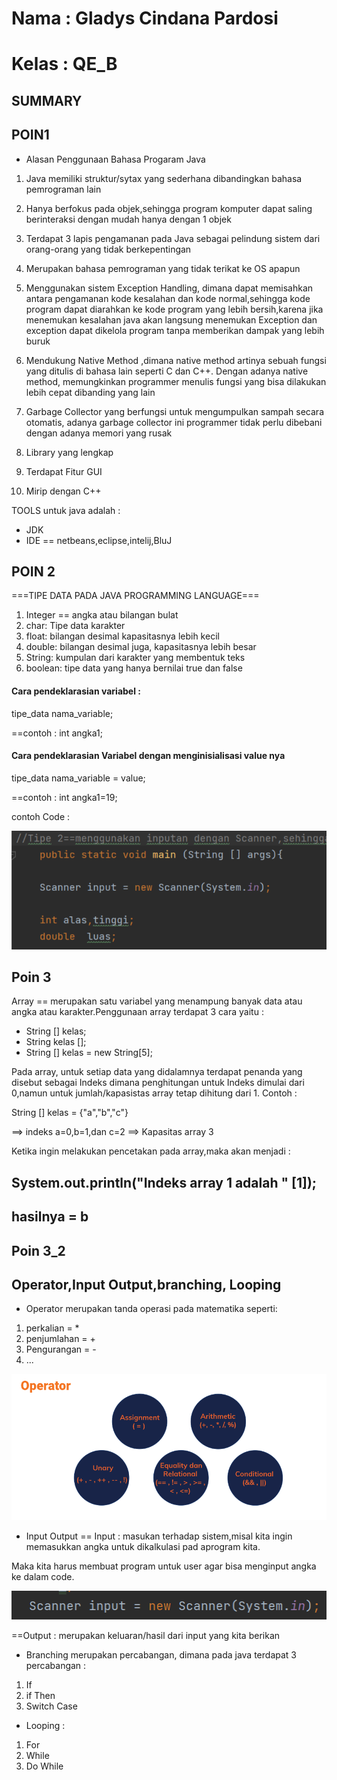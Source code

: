 # Nama : Gladys Cindana Pardosi
# Kelas : QE_B



## SUMMARY


## POIN1
* Alasan Penggunaan Bahasa Progaram Java
1. Java memiliki struktur/sytax  yang sederhana dibandingkan bahasa pemrograman lain

2. Hanya berfokus pada objek,sehingga program komputer dapat saling berinteraksi dengan mudah hanya dengan 1 objek

3. Terdapat 3 lapis pengamanan pada Java sebagai pelindung sistem dari orang-orang yang tidak berkepentingan

4. Merupakan bahasa pemrograman yang tidak terikat ke OS apapun

5. Menggunakan sistem Exception Handling, dimana dapat memisahkan antara  pengamanan kode kesalahan dan kode normal,sehingga kode program dapat diarahkan ke kode program yang lebih bersih,karena jika menemukan kesalahan java akan langsung menemukan Exception dan exception dapat dikelola program tanpa memberikan dampak yang lebih buruk

6. Mendukung Native Method ,dimana native method artinya sebuah fungsi yang ditulis di bahasa lain seperti C dan C++. Dengan adanya native method, memungkinkan programmer menulis fungsi yang bisa dilakukan lebih cepat dibanding yang lain

7. Garbage Collector yang berfungsi untuk mengumpulkan sampah secara otomatis, adanya garbage collector ini programmer tidak perlu dibebani dengan adanya memori yang rusak 

8. Library yang lengkap

9.  Terdapat Fitur GUI

10. Mirip dengan C++


TOOLS untuk java adalah :
* JDK
* IDE == netbeans,eclipse,intelij,BluJ

## POIN 2

===TIPE DATA PADA JAVA PROGRAMMING LANGUAGE===

1. Integer == angka atau bilangan bulat
2. char: Tipe data karakter 
3. float: bilangan desimal kapasitasnya lebih kecil
4. double: bilangan desimal juga, kapasitasnya lebih besar
6. String: kumpulan dari karakter yang membentuk teks
7. boolean: tipe data yang hanya bernilai true dan false


#### Cara pendeklarasian variabel :

tipe_data nama_variable;

==contoh : int angka1; 


#### Cara pendeklarasian Variabel dengan menginisialisasi value nya 

tipe_data nama_variable = value;

==contoh : int angka1=19;



contoh Code :

![Contoh Code](./Screenshot/contoh1.PNG)


## Poin 3

Array == merupakan satu variabel yang menampung banyak data atau angka atau karakter.Penggunaan array terdapat 3 cara yaitu :

* String [] kelas;
* String kelas [];
* String [] kelas = new String[5];


 Pada array, untuk setiap data yang didalamnya terdapat penanda yang disebut sebagai Indeks dimana penghitungan untuk Indeks dimulai dari 0,namun untuk jumlah/kapasistas array tetap dihitung dari 1. Contoh :


String [] kelas = {"a","b","c"} 

==> indeks a=0,b=1,dan c=2
==> Kapasitas array 3

Ketika ingin melakukan pencetakan pada array,maka akan menjadi :

## System.out.println("Indeks array 1 adalah " [1]);
## hasilnya = b

## Poin 3_2 
## Operator,Input Output,branching, Looping


* Operator merupakan tanda operasi pada matematika seperti:
1. perkalian = *
2. penjumlahan = +
3. Pengurangan = -
4. ...

![Operator](./Screenshot/2.PNG)

* Input Output
== Input : masukan terhadap sistem,misal kita ingin memasukkan angka untuk dikalkulasi pad aprogram kita.

Maka kita harus membuat program untuk user agar bisa menginput angka ke dalam code.


![scanner](./Screenshot/scanner.PNG)


==Output : merupakan keluaran/hasil dari input yang kita berikan

* Branching merupakan percabangan, dimana pada java terdapat 3 percabangan :
1. If
2. if Then
3. Switch Case


* Looping :
1. For
2. While
3. Do While